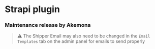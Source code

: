 # Strapi plugin

### Maintenance release by Akemona

> :warning: The Shipper Email may also need to be changed in the `Email Templates` tab on the admin panel for emails to send properly
